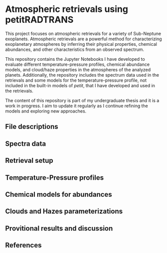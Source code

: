 # Atmospheric retrievals using petitRADTRANS

This project focuses on atmospheric retrievals for a variety of Sub-Neptune exoplanets. Atmospheric retrievals are a powerful method for characterizing exoplanetary atmospheres by inferring their physical properties, chemical abundances, and other characteristics from an observed spectrum.

This repository contains the Jupyter Notebooks I have developed to evaluate different temperature-pressure profiles, chemical abundance models, and cloud/haze properties in the atmospheres of the analyzed planets. Additionally, the repository includes the spectrum data used in the retrievals and some models for the temperature-pressure profile, not included in the built-in models of _petit_, that I have developed and used in the retrievals.

The content of this repository is part of my undergraduate thesis and it is a work in progress. I aim to update it regularly as I continue refining the models and exploring new approaches.

## File descriptions
## Spectra data
## Retrieval setup
## Temperature-Pressure profiles
## Chemical models for abundances
## Clouds and Hazes parameterizations
## Provitional results and discussion

## References